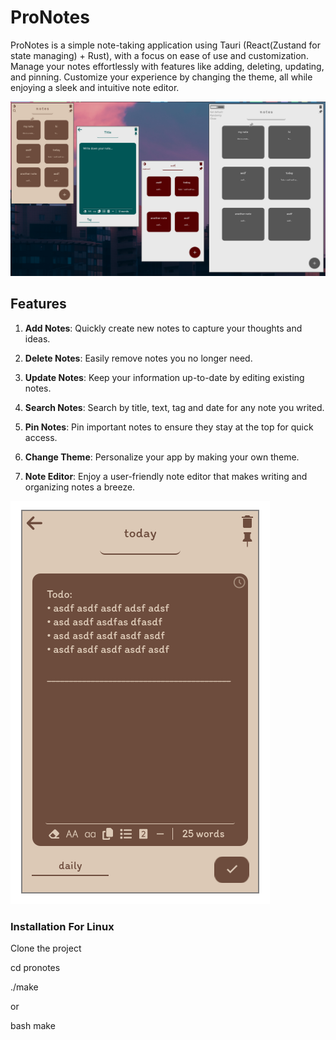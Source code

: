 # ProNotes

ProNotes is a simple note-taking application using Tauri (React(Zustand for state managing) + Rust), with a focus on ease of use and customization. Manage your notes effortlessly with features like adding, deleting, updating, and pinning. Customize your experience by changing the theme, all while enjoying a sleek and intuitive note editor.

![App Screenshot](./pronotesScreenShot.png)

## Features

1. **Add Notes**: Quickly create new notes to capture your thoughts and ideas.

2. **Delete Notes**: Easily remove notes you no longer need.

3. **Update Notes**: Keep your information up-to-date by editing existing notes.

4. **Search Notes**: Search by title, text, tag and date for any note you writed.

5. **Pin Notes**: Pin important notes to ensure they stay at the top for quick access.

6. **Change Theme**: Personalize your app by making your own theme.

7. **Note Editor**: Enjoy a user-friendly note editor that makes writing and organizing notes a breeze.

![App Screenshot](./pronotesNoteEditor.png)

### Installation For Linux

Clone the project

cd pronotes

./make

or

bash make
